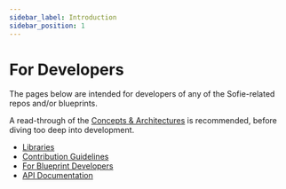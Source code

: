 ```yaml
---
sidebar_label: Introduction
sidebar_position: 1
---
```


# For Developers

The pages below are intended for developers of any of the Sofie-related repos and/or blueprints.

A read-through of the [Concepts & Architectures](../user-guide/concepts-and-architecture) is recommended, before diving too deep into development.

* [Libraries](libraries)
* [Contribution Guidelines](contribution-guidelines)
* [For Blueprint Developers](for-blueprint-developers/intro)
* [API Documentation](api-documentation)
